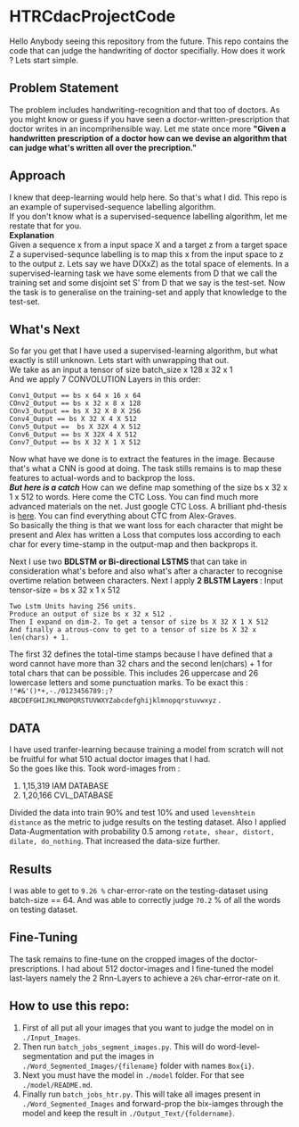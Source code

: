 # HTRCdacProjectCode
Hello Anybody seeing this repository from the future. This repo contains the code that can judge the handwriting of doctor specifially. How does it work ? Lets start simple. 

## Problem Statement 
The problem includes handwriting-recognition and that too of doctors. As you might know or guess if you have seen a doctor-written-prescription that doctor writes in an incomprihensible way. Let me state once more <b>"Given a handwritten prescription of a doctor how can we devise an algorithm that can judge what's written all over the precription." </b>

## Approach 
I knew that deep-learning would help here. So that's what I did. This repo is an example of supervised-sequence labelling algorithm. <br />
If you don't know what is a supervised-sequence labelling algorithm, let me restate that for you. <br />
<b> Explanation </b> <br />
Given a sequence x from a input space X and a target z from a target space Z a supervised-sequnce labelling is to map this x from the input space to z to the output z. Lets say we have D(XxZ) as the total space of elements. In a supervised-learning task we have some elements from D that we call the training set and some disjoint set S' from D that we say is the test-set. Now the task is to generalise on the training-set and apply that knowledge to the test-set.

## What's Next 
So far you get that I have used a supervised-learning algorithm, but what exactly is still unknown.
Lets start with unwrapping that out. <br />
We take as an input a tensor of size batch_size x 128 x 32 x 1 <br />
And we apply 7 CONVOLUTION Layers in this order: 
``` 
Conv1_Output == bs x 64 x 16 x 64
COnv2_Output == bs x 32 x 8 x 128
COnv3_Output == bs X 32 X 8 X 256
Conv4_Ouput == bs X 32 X 4 X 512
Conv5_Output ==  bs X 32X 4 X 512
Conv6_Output == bs X 32X 4 X 512
Conv7_Output == bs X 32 X 1 X 512 
```
Now what have we done is to extract the features in the image. Because that's what a CNN is good at doing. The task stills remains is to map these features to actual-words and to backprop the loss. <br />
<i><b> But here is a catch </b></i>
How can we define map something of the size bs x 32 x 1 x 512 to words. Here come the CTC Loss. You can find much more advanced materials on the net. Just google CTC Loss. A brilliant phd-thesis is [here](https://www.cs.toronto.edu/~graves/phd.pdf). You can find everything about CTC from Alex-Graves. <br />
So basically the thing is that we want loss for each character that might be present and Alex has written a Loss that computes loss according to each char for every time-stamp in the output-map and then backprops it. <br />

Next I use two <b> BDLSTM or Bi-directional LSTMS </b> that can take in consideration what's before and also what's after a character to recognise overtime relation between characters. </b>
Next I apply <b>2 BLSTM Layers </b> :
Input tensor-size = bs x 32 x 1 x 512
``` 
Two Lstm Units having 256 units.
Produce an output of size bs x 32 x 512 .
Then I expand on dim-2. To get a tensor of size bs X 32 X 1 X 512
And finally a atrous-conv to get to a tensor of size bs X 32 x len(chars) + 1.
```
The first 32 defines the total-time stamps because I have defined that a word cannot have more than 32 chars and the second len(chars) + 1 for total chars that can be possible. This includes 26 uppercase and 26 lowercase letters and some punctuation marks. To be exact this : `!"#&'()*+,-./0123456789:;?ABCDEFGHIJKLMNOPQRSTUVWXYZabcdefghijklmnopqrstuvwxyz` .

## DATA
I have used tranfer-learning because training a model from scratch will not be fruitful for what 510 actual doctor images that I had. <br />
So the goes like this. Took word-images from  :
1. 1,15,319 IAM DATABASE 
2. 1,20,166 CVL_DATABASE

Divided the data into train 90% and test 10% and used `levenshtein distance` as the metric to judge results on the testing dataset. Also I applied Data-Augmentation with probability 0.5 among `rotate, shear, distort, dilate, do_nothing`. That increased the data-size further.  

## Results 
I was able to get to `9.26 %` char-error-rate on the testing-dataset using batch-size == 64. And was able to correctly judge `70.2` % of all the words on testing dataset.   

## Fine-Tuning 
The task remains to fine-tune on the cropped images of the doctor-prescriptions. I had about 512 doctor-images and I fine-tuned the model last-layers namely the 2 Rnn-Layers to achieve a `26%` char-error-rate on it.

## How to use this repo:
1. First of all put all your images that you want to judge the model on in `./Input_Images`.
2. Then run `batch_jobs_segment_images.py`. This will do word-level-segmentation and put the images in `./Word_Segmented_Images/{filename}` folder with names `Box{i}`.
3. Next you must have the model in `./model` folder. For that see `./model/README.md`.
4. Finally run `batch_jobs_htr.py`. This will take all images present in `./Word_Segmented_Images` and forward-prop the bix-iamges through the model and keep the result in `./Output_Text/{foldername}`.
 
